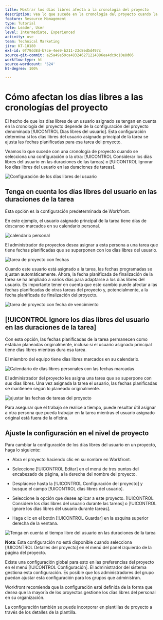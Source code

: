 ```yaml
---
title: Mostrar los días libres afecta a la cronología del proyecto
description: Vea lo que sucede en la cronología del proyecto cuando la configuración de los días libres no está establecida.
feature: Resource Management
type: Tutorial
role: Leader, User
level: Intermediate, Experienced
activity: use
team: Technical Marketing
jira: KT-10180
exl-id: 0f79dd8d-b7ce-4ee9-b211-23c8ed5d497c
source-git-commit: a25a49e59ca483246271214886ea4dc9c10e8d66
workflow-type: ht
source-wordcount: '524'
ht-degree: 100%

---
```


# Cómo afectan los días libres a las cronologías del proyecto

El hecho de que los días libres de un usuario asignado se tengan en cuenta en la cronología del proyecto depende de la configuración del proyecto denominada [!UICONTROL Días libres del usuario]. Esta configuración determina si los días libres del usuario asignado principal de la tarea se ajusta las fechas planificadas para esa tarea del proyecto.

Veamos lo que sucede con una cronología de proyecto cuando se selecciona una configuración o la otra: [!UICONTROL Considerar los días libres del usuario en las duraciones de las tareas] o [!UICONTROL Ignorar los días libres del usuario en las duraciones de tareas].

![Configuración de los días libres del usuario](assets/toapt_01.png)

## Tenga en cuenta los días libres del usuario en las duraciones de la tarea

Esta opción es la configuración predeterminada de Workfront.

En este ejemplo, el usuario asignado principal de la tarea tiene días de descanso marcados en su calendario personal.

![calendario personal](assets/toapt_02.png)

El administrador de proyectos desea asignar a esta persona a una tarea que tiene fechas planificadas que se superponen con los días libres del usuario.

![tarea de proyecto con fechas](assets/toapt_03.png)

Cuando este usuario está asignado a la tarea, las fechas programadas se ajustan automáticamente. Ahora, la fecha planificada de finalización de la tarea se ha ampliado a varios días para adaptarse a los días libres del usuario. Es importante tener en cuenta que este cambio puede afectar a las fechas planificadas de otras tareas del proyecto y, potencialmente, a la fecha planificada de finalización del proyecto.

![tarea de proyecto con fecha de vencimiento](assets/toapt_04.png)

## [!UICONTROL Ignore los días libres del usuario en las duraciones de la tarea]

Con esta opción, las fechas planificadas de la tarea permanecen como estaban planeadas originalmente, incluso si el usuario asignado principal tiene días libres mientras dura esa tarea.

El miembro del equipo tiene días libres marcados en su calendario.

![Calendario de días libres personales con las fechas marcadas](assets/toapt_05.png)

El administrador del proyecto les asigna una tarea que se superpone con sus días libres. Una vez asignada la tarea el usuario, las fechas planificadas se mantienen según lo planeado originalmente.

![ajustar las fechas de tareas del proyecto](assets/toapt_06.png)

Para asegurar que el trabajo se realice a tiempo, puede resultar útil asignar a otra persona que pueda trabajar en la tarea mientras el usuario asignado original está fuera de la oficina.

## Ajuste la configuración en el nivel de proyecto

Para cambiar la configuración de los días libres del usuario en un proyecto, haga lo siguiente:

* Abra el proyecto haciendo clic en su nombre en Workfront.

* Seleccione [!UICONTROL Editar] en el menú de tres puntos del encabezado de página, a la derecha del nombre del proyecto.

* Desplácese hasta la [!UICONTROL Configuración del proyecto] y busque el campo [!UICONTROL días libres del usuario].

* Seleccione la opción que desee aplicar a este proyecto. [!UICONTROL Considere los días libres del usuario durante las tareas] o [!UICONTROL ignore los días libres del usuario durante tareas].

* Haga clic en el botón [!UICONTROL Guardar] en la esquina superior derecha de la ventana.

![Tenga en cuenta el tiempo libre del usuario en las duraciones de la tarea](assets/toapt_07.png)


**Nota**: Esta configuración no está disponible cuando selecciona [!UICONTROL Detalles del proyecto] en el menú del panel izquierdo de la página del proyecto.

Existe una configuración global para esto en las preferencias del proyecto en el menú [!UICONTROL Configuración]. El administrador del sistema gestiona esta configuración. Es posible que los administradores del grupo puedan ajustar esta configuración para los grupos que administran.

Workfront recomienda que la configuración esté definida de la forma que desea que la mayoría de los proyectos gestione los días libres del personal en su organización.

La configuración también se puede incorporar en plantillas de proyecto a través de los detalles de la plantilla.

